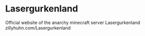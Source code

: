 # Lasergurkenland
Official website of the anarchy minecraft server Lasergurkenland zillyhuhn.com/Lasergurkenland
